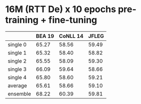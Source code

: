 # 16M (RTT De) x 10 epochs pre-training + fine-tuning

| | BEA 19 | CoNLL 14 | JFLEG |
| --- | --- | --- | --- |
| single 0 | 65.27 | 58.56 | 59.49 |
| single 1 | 65.32 | 58.40 | 58.82 |
| single 2 | 65.55 | 58.09 | 59.30 |
| single 3 | 66.09 | 59.64 | 58.66 |
| single 4 | 65.80 | 58.60 | 59.21 |
| average  | 65.61 | 58.66 | 59.10 |
| ensemble | 68.22 | 60.39 | 59.81 |

